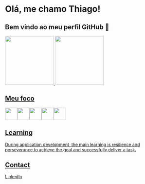 
# Olá, me chamo Thiago! 
## Bem vindo ao meu perfil GitHub 👋

<div>
<a href="https://github.com/ThiagoChiqueti">
<img loading="lazy" height="160em" src="https://github-readme-stats.vercel.app/api/top-langs/?username=ThiagoChiqueti&layout=compact&langs_count=7&theme=dracula"/>
<img loading="lazy" height="160em" src="https://github-readme-stats.vercel.app/api?username=ThiagoChiqueti&show_icons=true&theme=dracula&include_all_commits=true&count_private=true"/>
</div>



##  Meu foco
<img loading='lazy' src="https://cdn.jsdelivr.net/gh/devicons/devicon@latest/icons/python/python-original-wordmark.svg" width="40" height="40"/><img loading='lazy' src="https://cdn.jsdelivr.net/gh/devicons/devicon@latest/icons/nodejs/nodejs-original-wordmark.svg" width="40" height="40"/><img loading='lazy' src="https://cdn.jsdelivr.net/gh/devicons/devicon@latest/icons/docker/docker-original.svg" width="40" height="40"/><img loading='lazy' src="https://cdn.jsdelivr.net/gh/devicons/devicon@latest/icons/git/git-plain.svg" width="40" height="40" /><img loading='lazy' src="https://cdn.jsdelivr.net/gh/devicons/devicon@latest/icons/linux/linux-original.svg" width="40" height="40"/>
          
          
          



## Learning

During application development, the main learning is resilience and perseverance to achieve the goal and successfully deliver a task.



## Contact

[LinkedIn](https://www.linkedin.com/in/thiago-chiqueti-bastos-rodrigues-0aa7811a3/)
